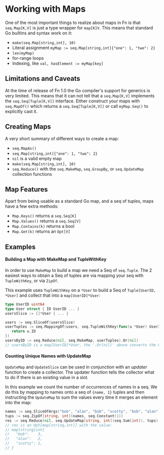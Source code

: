 Working with Maps
====
One of the most important things to realize about maps in Fn is that `seq.Map[K,V]`
is just a type wrapper for `map[K]V`. This means that standard Go builtins and syntax
work on it:

* `make(seq.Map[string,int], 10)`
* Literal assignment `myMap := seq.Map[string,int]{"one": 1, "two": 2}`
* `len(myMap)`
* for-range loops
* Indexing, like `val, hasElement := myMap[key]`

Limitations and Caveats
----
At the time of release of Fn 1.0 the Go compiler's support for generics is very
limited. This means that it can not tell that a `seq.Map[K,V]` implements the `seq.Seq[Tuple[K,V]]`
interface. Either construct your maps with `seq.MapOf()` which returns a `seq.Seq[Tuple[K,V]]` or
call `myMap.Seq()` to explicitly cast it.

Creating Maps
----
A very short summary of different ways to create a map:

* `seq.MapAs()`
* `seq.Map[string,int]{"one": 1, "two": 2}`
* `nil` is a valid empty map
* `make(seq.Map[string,int], 10)`
* `seq.Reduce()` with the `seq.MakeMap`, `seq.GroupBy`, or `seq.UpdateMap` collection functions

Map Features
----
Apart from being usable as a standard Go map, and a seq of tuples, maps have a few extra methods:

* `Map.Keys()` returns a `seq.Seq[K]`
* `Map.Values()` returns a `seq.Seq[V]`
* `Map.Contains(k)` returns a bool
* `Map.Get(k)` returns an `Opt[V]`

Examples
----

#### Building a Map with MakeMap and TupleWithKey
In order to use `MakeMap` to build a map we need a Seq of
`seq.Tuple`. The 2 easiest ways to obtain a Seq of tuples are
via mapping your seq with `TupleWithKey`, or via `ZipOf`.

This example uses `TupleWithKey` on a `*User` to build a
Seq of `Tuple[UserID, *User]` and collect that into a `map[UserID]*User`:
```go
type UserID uint64
type User struct { ID UserID ... }
usersSlice := []*User { ... }

users := seq.SliceOf(usersSlice)
userTuples := seq.MappingOf(users, seq.TupleWithKey(func(u *User) UserID {
   return u.ID
})
usersByID := seq.Reduce(nil, seq.MakeMap, userTuples).Or(nil)
// usersByID is a map[UserID]*User, the '.Or(nil)' above converts the Opt result to nil if there are errors
```

#### Counting Unique Names with UpdateMap
`UpdateMap` and `UpdateSlice` can be used in conjunction with
an *updater* function to create a collector. The updater function
tells the collector what to do if there is an existing value in a slot.

In this example we count the number of occurrences of names in a seq.
We do this by mapping to names onto a seq of `{name, 1}` tuples and then
instructing the `UpdateMap` to sum the values every time it merges an
element into the map:
```go
names := seq.SliceOfArgs("bob", "alan", "bob", "scotty", "bob", "alan")
tups := seq.ZipOf[string, int](names, seq.Constant(1))
res := seq.Reduce(nil, seq.UpdateMap[string, int](seq.Sum[int]), tups)
// res is an Opt[map[string,int]] with the value:
// map[string]int{
//   "bob":    3,
//   "alan":   2,
//   "scotty": 1,
// }
```

